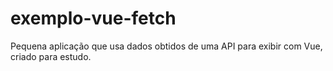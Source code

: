 # exemplo-vue-fetch
Pequena aplicação que usa dados obtidos de uma API para exibir com Vue, criado para estudo.
